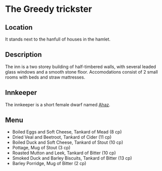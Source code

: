 # The Greedy trickster

## Location	
It stands next to the hanfull of houses in the hamlet.

## Description	
The inn is a two storey building of half-timbered walls, with several leaded glass windows and a smooth stone floor. Accomodations consist of 2 small rooms with beds and straw mattresses.

## Innkeeper	
The innkeeper is a short female dwarf named [Ahaz](../npc/Ahaz.md).

## Menu	
- Boiled Eggs and Soft Cheese, Tankard of Mead (8 cp)
- Dried Veal and Beetroot, Tankard of Cider (11 cp)
- Boiled Duck and Soft Cheese, Tankard of Stout (10 cp)
- Pottage, Mug of Stout (3 cp)
- Roasted Mutton and Leek, Tankard of Bitter (10 cp)
- Smoked Duck and Barley Biscuits, Tankard of Bitter (13 cp)
- Barley Porridge, Mug of Bitter (2 cp)
